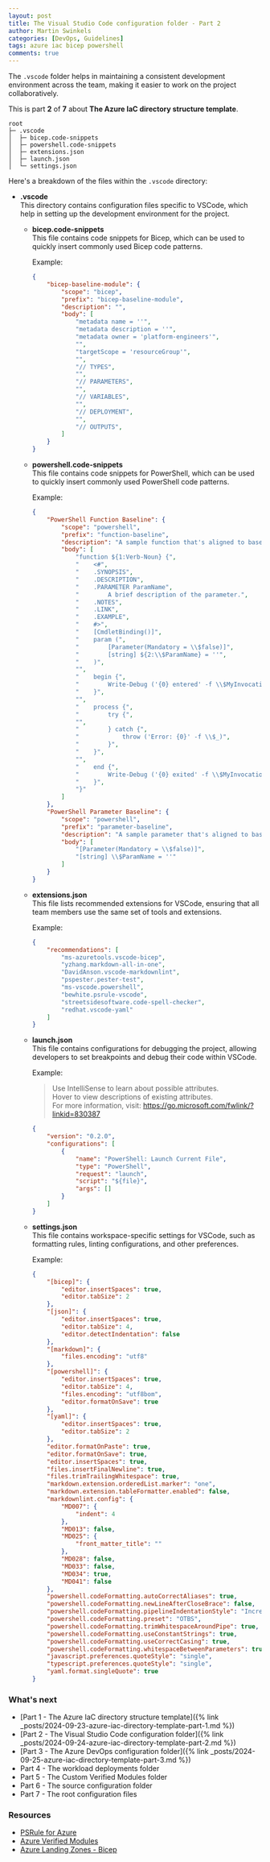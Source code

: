 ```yaml
---
layout: post
title: The Visual Studio Code configuration folder - Part 2
author: Martin Swinkels
categories: [DevOps, Guidelines]
tags: azure iac bicep powershell
comments: true
---
```


The `.vscode` folder helps in maintaining a consistent development environment across the team, making it easier to work on the project collaboratively.

This is part **2** of **7** about **The Azure IaC directory structure template**.

```pre
root
├─ .vscode
│  ├─ bicep.code-snippets
│  ├─ powershell.code-snippets
│  ├─ extensions.json
│  ├─ launch.json
│  └─ settings.json
```

Here's a breakdown of the files within the `.vscode` directory:

- **.vscode**  
  This directory contains configuration files specific to VSCode, which help in setting up the development environment for the project.

  - **bicep.code-snippets**  
    This file contains code snippets for Bicep, which can be used to quickly insert commonly used Bicep code patterns.

    Example:

    ```json
    {
        "bicep-baseline-module": {
            "scope": "bicep",
            "prefix": "bicep-baseline-module",
            "description": "",
            "body": [
                "metadata name = ''",
                "metadata description = ''",
                "metadata owner = 'platform-engineers'",
                "",
                "targetScope = 'resourceGroup'",
                "",
                "// TYPES",
                "",
                "// PARAMETERS",
                "",
                "// VARIABLES",
                "",
                "// DEPLOYMENT",
                "",
                "// OUTPUTS",
            ]
        }
    }
    ```

  - **powershell.code-snippets**  
    This file contains code snippets for PowerShell, which can be used to quickly insert commonly used PowerShell code patterns.

    Example:

    ```json
    {
        "PowerShell Function Baseline": {
            "scope": "powershell",
            "prefix": "function-baseline",
            "description": "A sample function that's aligned to base coding guidelines.",
            "body": [
                "function ${1:Verb-Noun} {",
                "    <#",
                "    .SYNOPSIS",
                "    .DESCRIPTION",
                "    .PARAMETER ParamName",
                "        A brief description of the parameter.",
                "    .NOTES",
                "    .LINK",
                "    .EXAMPLE",
                "    #>",
                "    [CmdletBinding()]",
                "    param (",
                "        [Parameter(Mandatory = \\$false)]",
                "        [string] ${2:\\$ParamName} = ''",
                "    )",
                "",
                "    begin {",
                "        Write-Debug ('{0} entered' -f \\$MyInvocation.MyCommand)",
                "    }",
                "",
                "    process {",
                "        try {",
                "",
                "        } catch {",
                "            throw ('Error: {0}' -f \\$_)",
                "        }",
                "    }",
                "",
                "    end {",
                "        Write-Debug ('{0} exited' -f \\$MyInvocation.MyCommand)",
                "    }",
                "}"
            ]
        },
        "PowerShell Parameter Baseline": {
            "scope": "powershell",
            "prefix": "parameter-baseline",
            "description": "A sample parameter that's aligned to base coding guidelines.",
            "body": [
                "[Parameter(Mandatory = \\$false)]",
                "[string] \\$ParamName = ''"
            ]
        }
    }
    ```

  - **extensions.json**  
    This file lists recommended extensions for VSCode, ensuring that all team members use the same set of tools and extensions.

    Example:

    ```json
    {
        "recommendations": [
            "ms-azuretools.vscode-bicep",
            "yzhang.markdown-all-in-one",
            "DavidAnson.vscode-markdownlint",
            "pspester.pester-test",
            "ms-vscode.powershell",
            "bewhite.psrule-vscode",
            "streetsidesoftware.code-spell-checker",
            "redhat.vscode-yaml"
        ]
    }
    ```

  - **launch.json**  
    This file contains configurations for debugging the project, allowing developers to set breakpoints and debug their code within VSCode.

    Example:

    > Use IntelliSense to learn about possible attributes.  
        Hover to view descriptions of existing attributes.  
        For more information, visit: https://go.microsoft.com/fwlink/?linkid=830387

    ```json
    {
        "version": "0.2.0",
        "configurations": [
            {
                "name": "PowerShell: Launch Current File",
                "type": "PowerShell",
                "request": "launch",
                "script": "${file}",
                "args": []
            }
        ]
    }
    ```

  - **settings.json**  
    This file contains workspace-specific settings for VSCode, such as formatting rules, linting configurations, and other preferences.

    Example:

    ```json
    {
        "[bicep]": {
            "editor.insertSpaces": true,
            "editor.tabSize": 2
        },
        "[json]": {
            "editor.insertSpaces": true,
            "editor.tabSize": 4,
            "editor.detectIndentation": false
        },
        "[markdown]": {
            "files.encoding": "utf8"
        },
        "[powershell]": {
            "editor.insertSpaces": true,
            "editor.tabSize": 4,
            "files.encoding": "utf8bom",
            "editor.formatOnSave": true
        },
        "[yaml]": {
            "editor.insertSpaces": true,
            "editor.tabSize": 2
        },
        "editor.formatOnPaste": true,
        "editor.formatOnSave": true,
        "editor.insertSpaces": true,
        "files.insertFinalNewline": true,
        "files.trimTrailingWhitespace": true,
        "markdown.extension.orderedList.marker": "one",
        "markdown.extension.tableFormatter.enabled": false,
        "markdownlint.config": {
            "MD007": {
                "indent": 4
            },
            "MD013": false,
            "MD025": {
                "front_matter_title": ""
            },
            "MD028": false,
            "MD033": false,
            "MD034": true,
            "MD041": false
        },
        "powershell.codeFormatting.autoCorrectAliases": true,
        "powershell.codeFormatting.newLineAfterCloseBrace": false,
        "powershell.codeFormatting.pipelineIndentationStyle": "IncreaseIndentationForFirstPipeline",
        "powershell.codeFormatting.preset": "OTBS",
        "powershell.codeFormatting.trimWhitespaceAroundPipe": true,
        "powershell.codeFormatting.useConstantStrings": true,
        "powershell.codeFormatting.useCorrectCasing": true,
        "powershell.codeFormatting.whitespaceBetweenParameters": true,
        "javascript.preferences.quoteStyle": "single",
        "typescript.preferences.quoteStyle": "single",
        "yaml.format.singleQuote": true
    }
    ```

### What's next

- [Part 1 - The Azure IaC directory structure template]({% link _posts/2024-09-23-azure-iac-directory-template-part-1.md %})
- [Part 2 - The Visual Studio Code configuration folder]({% link _posts/2024-09-24-azure-iac-directory-template-part-2.md %})
- [Part 3 - The Azure DevOps configuration folder]({% link _posts/2024-09-25-azure-iac-directory-template-part-3.md %})
- Part 4 - The workload deployments folder
- Part 5 - The Custom Verified Modules folder
- Part 6 - The source configuration folder
- Part 7 - The root configuration files

<!-- omit from toc -->
### Resources

- <a href="https://azure.github.io/PSRule.Rules.Azure" target="_blanc">PSRule for Azure</a>
- <a href="https://azure.github.io/Azure-Verified-Modules/" target="_blanc">Azure Verified Modules</a>
- <a href="https://github.com/Azure/ALZ-Bicep" target="_blanc">Azure Landing Zones - Bicep</a>
